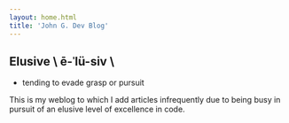 ```yaml
---
layout: home.html 
title: 'John G. Dev Blog'
---
```


## Elusive  \ ē-ˈlü-siv \
- tending to evade grasp or pursuit

This is my weblog to which I add articles infrequently due to being busy in pursuit of an elusive level of excellence in code.

